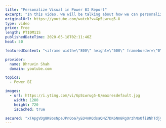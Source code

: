 ```yaml
---
title: "Personalize Visual in Power BI Report"
excerpt: "In this video, we will be talking about how we can personalize visuals in the Power BI report. This is a new feature rolled out during April 2020 update. This feature allows users to personalize visuals in the report based on their requirements.   Scenario:  Let’s say you have a Power BI report published"
originalUrl: https://youtube.com/watch?v=Gp5Lwrug5-U
type: video
price: Free
length: PT10M11S
publishedDateTime: 2020-05-18T02:11:46Z
heat: 50

featuredContent: "<iframe width=\"800\" height=\"500\" frameborder=\"0\" src=\"https://www.youtube.com/embed/Gp5Lwrug5-U\" allow=\"accelerometer; autoplay; encrypted-media; gyroscope; picture-in-picture\" allowfullscreen></iframe>"

provider:
  name: Dhruvin Shah
  domain: youtube.com

topics:
  - Power BI

images:
  - url: https://i.ytimg.com/vi/Gp5Lwrug5-U/maxresdefault.jpg
    width: 1280
    height: 720
    isCached: true

secured: "xTApgVDg8K8osNpeJPnQoa7yEQ4nKQdsaQNZ7DK6Nm8RgOrzhNoOfiBNhTdjyP76hszM8JxXBNcVK4zlG5ebrm6Q+pz+/1DhwRyu19541lNcw4aaSouuIh5RYbscgUZwW7QWm3c0MfriFllcHclROqL8XwrZvwwntxYdB+gqqWlWgKaU4KT7kIYWf6QnB7vsfL5UcnASaAvBxyydGUEWHUi5G0UVMmgtK/jXoo2opq13W/9Dx3wV/6ba/EbYd+H2QUnd8ZuwNbi2mjhZDutKZ8DZTIuPIpgSw/O655Kc2ChkEszUu/EpVfm+ELUgQ5z92yURAA+oVyNFtQ+CUMOXiBAhOK/kuBtSR8QlZNNwBlkHVO/FZfgtEiuoeozpag4mQdbnVcstlQsEgk5i7y7Mip65/+qBJk7D9TXuJ+Sdd68=;Ita8/bP9X06ai9cOuE7USQ=="
---
```


